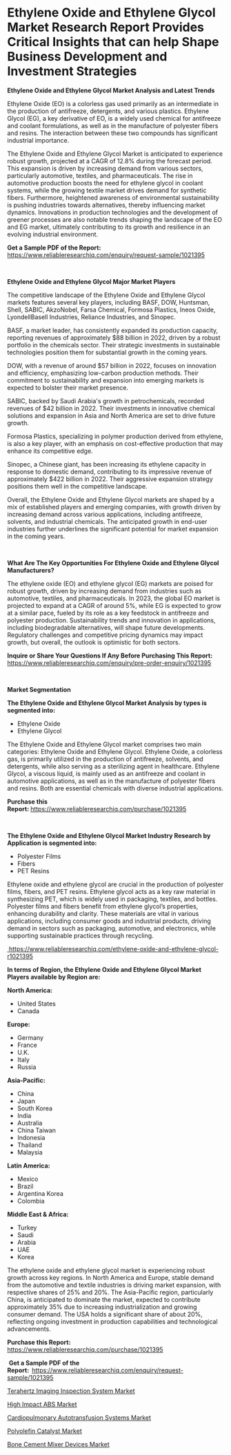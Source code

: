 <p><h1>Ethylene Oxide and Ethylene Glycol Market Research Report Provides Critical Insights that can help Shape Business Development and Investment Strategies</h1></p><p><strong>Ethylene Oxide and Ethylene Glycol Market Analysis and Latest Trends</strong></p>
<p><p>Ethylene Oxide (EO) is a colorless gas used primarily as an intermediate in the production of antifreeze, detergents, and various plastics. Ethylene Glycol (EG), a key derivative of EO, is a widely used chemical for antifreeze and coolant formulations, as well as in the manufacture of polyester fibers and resins. The interaction between these two compounds has significant industrial importance.</p><p>The Ethylene Oxide and Ethylene Glycol Market is anticipated to experience robust growth, projected at a CAGR of 12.8% during the forecast period. This expansion is driven by increasing demand from various sectors, particularly automotive, textiles, and pharmaceuticals. The rise in automotive production boosts the need for ethylene glycol in coolant systems, while the growing textile market drives demand for synthetic fibers. Furthermore, heightened awareness of environmental sustainability is pushing industries towards alternatives, thereby influencing market dynamics. Innovations in production technologies and the development of greener processes are also notable trends shaping the landscape of the EO and EG market, ultimately contributing to its growth and resilience in an evolving industrial environment.</p></p>
<p><strong>Get a Sample PDF of the Report:&nbsp;</strong> <a href="https://www.reliableresearchiq.com/enquiry/request-sample/1021395?utm_campaign=1088&utm_medium=2&utm_source=Github&utm_content=ia&utm_term=10112024&utm_id=ethylene-oxide-and-ethylene-glycol">https://www.reliableresearchiq.com/enquiry/request-sample/1021395</a></p>
<p>&nbsp;</p>
<p><strong>Ethylene Oxide and Ethylene Glycol Major Market Players</strong></p>
<p><p>The competitive landscape of the Ethylene Oxide and Ethylene Glycol markets features several key players, including BASF, DOW, Huntsman, Shell, SABIC, AkzoNobel, Farsa Chemical, Formosa Plastics, Ineos Oxide, LyondellBasell Industries, Reliance Industries, and Sinopec. </p><p>BASF, a market leader, has consistently expanded its production capacity, reporting revenues of approximately $88 billion in 2022, driven by a robust portfolio in the chemicals sector. Their strategic investments in sustainable technologies position them for substantial growth in the coming years.</p><p>DOW, with a revenue of around $57 billion in 2022, focuses on innovation and efficiency, emphasizing low-carbon production methods. Their commitment to sustainability and expansion into emerging markets is expected to bolster their market presence.</p><p>SABIC, backed by Saudi Arabia's growth in petrochemicals, recorded revenues of $42 billion in 2022. Their investments in innovative chemical solutions and expansion in Asia and North America are set to drive future growth.</p><p>Formosa Plastics, specializing in polymer production derived from ethylene, is also a key player, with an emphasis on cost-effective production that may enhance its competitive edge.</p><p>Sinopec, a Chinese giant, has been increasing its ethylene capacity in response to domestic demand, contributing to its impressive revenue of approximately $422 billion in 2022. Their aggressive expansion strategy positions them well in the competitive landscape.</p><p>Overall, the Ethylene Oxide and Ethylene Glycol markets are shaped by a mix of established players and emerging companies, with growth driven by increasing demand across various applications, including antifreeze, solvents, and industrial chemicals. The anticipated growth in end-user industries further underlines the significant potential for market expansion in the coming years.</p></p>
<p>&nbsp;</p>
<p><strong>What Are The Key Opportunities For Ethylene Oxide and Ethylene Glycol Manufacturers?</strong></p>
<p><p>The ethylene oxide (EO) and ethylene glycol (EG) markets are poised for robust growth, driven by increasing demand from industries such as automotive, textiles, and pharmaceuticals. In 2023, the global EO market is projected to expand at a CAGR of around 5%, while EG is expected to grow at a similar pace, fueled by its role as a key feedstock in antifreeze and polyester production. Sustainability trends and innovation in applications, including biodegradable alternatives, will shape future developments. Regulatory challenges and competitive pricing dynamics may impact growth, but overall, the outlook is optimistic for both sectors.</p></p>
<p><strong>Inquire or Share Your Questions If Any Before Purchasing This Report:</strong> <a href="https://www.reliableresearchiq.com/enquiry/pre-order-enquiry/1021395?utm_campaign=1088&utm_medium=2&utm_source=Github&utm_content=ia&utm_term=10112024&utm_id=ethylene-oxide-and-ethylene-glycol">https://www.reliableresearchiq.com/enquiry/pre-order-enquiry/1021395</a></p>
<p>&nbsp;</p>
<p><strong>Market Segmentation</strong></p>
<p><strong>The Ethylene Oxide and Ethylene Glycol Market Analysis by types is segmented into:</strong></p>
<p><ul><li>Ethylene Oxide</li><li>Ethylene Glycol</li></ul></p>
<p><p>The Ethylene Oxide and Ethylene Glycol market comprises two main categories: Ethylene Oxide and Ethylene Glycol. Ethylene Oxide, a colorless gas, is primarily utilized in the production of antifreeze, solvents, and detergents, while also serving as a sterilizing agent in healthcare. Ethylene Glycol, a viscous liquid, is mainly used as an antifreeze and coolant in automotive applications, as well as in the manufacture of polyester fibers and resins. Both are essential chemicals with diverse industrial applications.</p></p>
<p><strong>Purchase this Report:&nbsp;</strong><a href="https://www.reliableresearchiq.com/purchase/1021395?utm_campaign=1088&utm_medium=2&utm_source=Github&utm_content=ia&utm_term=10112024&utm_id=ethylene-oxide-and-ethylene-glycol">https://www.reliableresearchiq.com/purchase/1021395</a></p>
<p>&nbsp;</p>
<p><strong>The Ethylene Oxide and Ethylene Glycol Market Industry Research by Application is segmented into:</strong></p>
<p><ul><li>Polyester Films</li><li>Fibers</li><li>PET Resins</li></ul></p>
<p><p>Ethylene oxide and ethylene glycol are crucial in the production of polyester films, fibers, and PET resins. Ethylene glycol acts as a key raw material in synthesizing PET, which is widely used in packaging, textiles, and bottles. Polyester films and fibers benefit from ethylene glycol’s properties, enhancing durability and clarity. These materials are vital in various applications, including consumer goods and industrial products, driving demand in sectors such as packaging, automotive, and electronics, while supporting sustainable practices through recycling.</p></p>
<p><a href="https://www.reliableresearchiq.com/ethylene-oxide-and-ethylene-glycol-r1021395?utm_campaign=1088&utm_medium=2&utm_source=Github&utm_content=ia&utm_term=10112024&utm_id=ethylene-oxide-and-ethylene-glycol">&nbsp;https://www.reliableresearchiq.com/ethylene-oxide-and-ethylene-glycol-r1021395</a></p>
<p><strong>In terms of Region, the Ethylene Oxide and Ethylene Glycol Market Players available by Region are:</strong></p>
<p>
    <p> <strong> North America: </strong>
        <ul>
            <li>United States</li>
            <li>Canada</li>
        </ul>
        </p> 
    <p> <strong> Europe: </strong>
        <ul>
            <li>Germany</li>
            <li>France</li>
            <li>U.K.</li>
            <li>Italy</li>
            <li>Russia</li>
        </ul>
        </p> 
    <p> <strong> Asia-Pacific: </strong>
        <ul>
            <li>China</li>
            <li>Japan</li>
            <li>South Korea</li>
            <li>India</li>
            <li>Australia</li>
            <li>China Taiwan</li>
            <li>Indonesia</li>
            <li>Thailand</li>
            <li>Malaysia</li>
        </ul>
        </p> 
    <p> <strong> Latin America: </strong>
        <ul>
            <li>Mexico</li>
            <li>Brazil</li>
            <li>Argentina Korea</li>
            <li>Colombia</li>
        </ul>
        </p> 
    <p> <strong> Middle East & Africa: </strong>
        <ul>
            <li>Turkey</li>
            <li>Saudi</li>
            <li>Arabia</li>
            <li>UAE</li>
            <li>Korea</li>
        </ul>
    </p>
    </p>
<p><p>The ethylene oxide and ethylene glycol market is experiencing robust growth across key regions. In North America and Europe, stable demand from the automotive and textile industries is driving market expansion, with respective shares of 25% and 20%. The Asia-Pacific region, particularly China, is anticipated to dominate the market, expected to contribute approximately 35% due to increasing industrialization and growing consumer demand. The USA holds a significant share of about 20%, reflecting ongoing investment in production capabilities and technological advancements.</p></p>
<p><strong>Purchase this Report: </strong><a href="https://www.reliableresearchiq.com/purchase/1021395?utm_campaign=1088&utm_medium=2&utm_source=Github&utm_content=ia&utm_term=10112024&utm_id=ethylene-oxide-and-ethylene-glycol">https://www.reliableresearchiq.com/purchase/1021395</a></p>
<p>&nbsp;<strong>Get a Sample PDF of the Report:&nbsp;&nbsp;</strong><a href="https://www.reliableresearchiq.com/enquiry/request-sample/1021395?utm_campaign=1088&utm_medium=2&utm_source=Github&utm_content=ia&utm_term=10112024&utm_id=ethylene-oxide-and-ethylene-glycol">https://www.reliableresearchiq.com/enquiry/request-sample/1021395</a></p>
<p><strong></strong></p>
<p><p><a href="https://www.linkedin.com/pulse/terahertz-imaging-inspection-system-market-trends-strategic-v3zne?utm_campaign=1088&utm_medium=2&utm_source=Github&utm_content=ia&utm_term=10112024&utm_id=ethylene-oxide-and-ethylene-glycol">Terahertz Imaging Inspection System Market</a></p><p><a href="https://www.linkedin.com/pulse/high-impact-abs-market-outlook-share-analysis-growth-fji1e?utm_campaign=1088&utm_medium=2&utm_source=Github&utm_content=ia&utm_term=10112024&utm_id=ethylene-oxide-and-ethylene-glycol">High Impact ABS Market</a></p><p><a href="https://issuu.com/reportprime-2/docs/cardiopulmonary-autotransfusion-sys_6abaca134f80e2?utm_campaign=1088&utm_medium=2&utm_source=Github&utm_content=ia&utm_term=10112024&utm_id=ethylene-oxide-and-ethylene-glycol">Cardiopulmonary Autotransfusion Systems Market</a></p><p><a href="https://github.com/malika4dt4reta/Market-Research-Report-List-1/blob/main/polyolefin-catalyst-market.md?utm_campaign=1088&utm_medium=2&utm_source=Github&utm_content=ia&utm_term=10112024&utm_id=ethylene-oxide-and-ethylene-glycol">Polyolefin Catalyst Market</a></p><p><a href="https://issuu.com/reportprime-2/docs/bone-cement-mixer-devices-market-si_6a92b73ef9d0c6?utm_campaign=1088&utm_medium=2&utm_source=Github&utm_content=ia&utm_term=10112024&utm_id=ethylene-oxide-and-ethylene-glycol">Bone Cement Mixer Devices Market</a></p></p>